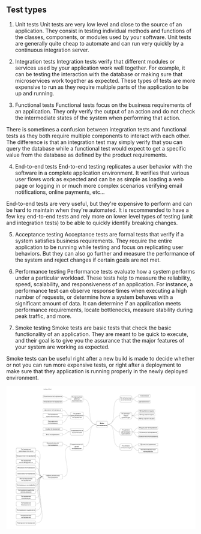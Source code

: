 ## Test types

1. Unit tests
Unit tests are very low level and close to the source of an application. They consist in testing individual methods and functions of the classes, components, or modules used by your software. Unit tests are generally quite cheap to automate and can run very quickly by a continuous integration server.

2. Integration tests
Integration tests verify that different modules or services used by your application work well together. For example, it can be testing the interaction with the database or making sure that microservices work together as expected. These types of tests are more expensive to run as they require multiple parts of the application to be up and running.

3. Functional tests
Functional tests focus on the business requirements of an application. They only verify the output of an action and do not check the intermediate states of the system when performing that action.

There is sometimes a confusion between integration tests and functional tests as they both require multiple components to interact with each other. The difference is that an integration test may simply verify that you can query the database while a functional test would expect to get a specific value from the database as defined by the product requirements.

4. End-to-end tests
End-to-end testing replicates a user behavior with the software in a complete application environment. It verifies that various user flows work as expected and can be as simple as loading a web page or logging in or much more complex scenarios verifying email notifications, online payments, etc...

End-to-end tests are very useful, but they're expensive to perform and can be hard to maintain when they're automated. It is recommended to have a few key end-to-end tests and rely more on lower level types of testing (unit and integration tests) to be able to quickly identify breaking changes.

5. Acceptance testing
Acceptance tests are formal tests that verify if a system satisfies business requirements. They require the entire application to be running while testing and focus on replicating user behaviors. But they can also go further and measure the performance of the system and reject changes if certain goals are not met.

6. Performance testing
Performance tests evaluate how a system performs under a particular workload. These tests help to measure the reliability, speed, scalability, and responsiveness of an application. For instance, a performance test can observe response times when executing a high number of requests, or determine how a system behaves with a significant amount of data. It can determine if an application meets performance requirements, locate bottlenecks, measure stability during peak traffic, and more. 

7. Smoke testing
Smoke tests are basic tests that check the basic functionality of an application. They are meant to be quick to execute, and their goal is to give you the assurance that the major features of your system are working as expected.

Smoke tests can be useful right after a new build is made to decide whether or not you can run more expensive tests, or right after a deployment to make sure that they application is running properly in the newly deployed environment.


![Alt текст](/img/tests/test-types.jpeg)